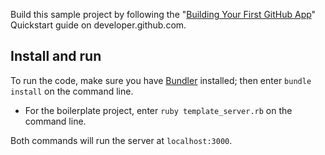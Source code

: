 Build this sample project by following the "[Building Your First GitHub App](https://developer.github.com/apps/building-your-first-github-app)" Quickstart guide on developer.github.com.

## Install and run

To run the code, make sure you have [Bundler](http://gembundler.com/) installed; then enter `bundle install` on the command line.

- For the boilerplate project, enter `ruby template_server.rb` on the command line.

Both commands will run the server at `localhost:3000`.
